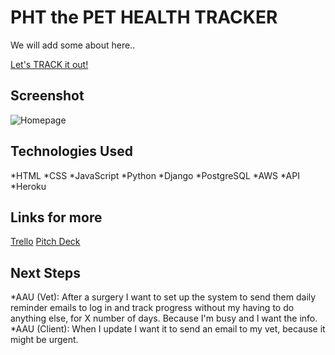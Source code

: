 # PHT the PET HEALTH TRACKER

We will add some about here..

[Let's TRACK it out!](https://pethealthtracker.herokuapp.com/)


## Screenshot
![Homepage]()


## Technologies Used
*HTML
*CSS
*JavaScript
*Python
*Django
*PostgreSQL
*AWS
*API
*Heroku


## Links for more

[Trello](https://trello.com/b/b7bpeX8Y/project-3)
[Pitch Deck](https://app.pitch.com/app/presentation/07652776-e827-42f0-b57f-4c3102188732/e0716f67-ea79-42ba-b461-8beaa93fddc9)


## Next Steps
*AAU (Vet):  After a surgery I want to set up the system to send them daily reminder emails to log in and track progress without my having to do anything else, for X number of days.  Because I'm busy and I want the info.
*AAU (Client): When I update I want it to send an email to my vet, because it might be urgent.

